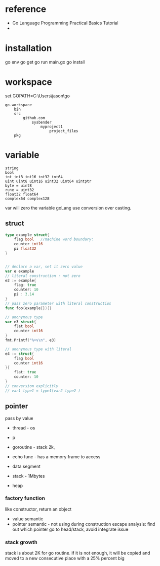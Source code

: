 
# reference
 

*   Go Language Programming Practical Basics Tutorial 
* 

# installation

go env
go get
go run main.go
go install

# workspace


set GOPATH=C:\Users\jason\go

```
go-workspace
	bin
	src
		github.com
			sysbender
				myproject1
					project_files
	pkg
```

# variable

```
string
bool
int int8 int16 int32 int64
uint uint8 uint16 uint32 uint64 uintptr
byte = uint8
rune = uint32
float32 float64
complex64 complex128
```
var will zero the variable
goLang use conversion over casting.
## struct
```go
type example struct{
	flag bool   //machine word boundary:
	counter int16
	pi float32
}


// declare a var, set it zero value
var e example
// literal construction : not zero
e2 := example{
	flag: true
	counter: 10
	pi : 3.14
}
// pass zero parameter with literal construction
func foo(example{}){}

// anonymous type
var e3 struct{
	flat bool
	counter int16
}
fmt.Printf("%+v\n", e3)

// anonymous type with literal 
e4 := struct{
	flag bool
	counter int16
}{
	flat: true
	counter: 10
}
// conversion explicitly
// var1 type1 = type1(var2 type2 )

```

## pointer
pass by value
* thread - os
* p
* goroutine - stack 2k, 
* echo func - has a memory frame to access


* data segment
* stack - 1Mbytes
* heap

### factory function
like constructor, return an object
* value semantic
* pointer semantic - not using during construction
escape analysis: find out which pointer go to head/stack, avoid integrate issue
  

### stack growth
stack is about 2K for go routine. if it is not enough, it will be copied and moved to a new consecutive place with a 25% percent big

<!--stackedit_data:
eyJoaXN0b3J5IjpbMTk3MTk1NzA0MCwxODE1NjI1MjIzLDIxMD
A4MDQ1NSwtMzMwMjQ4ODYwLC0xOTE2NjE0Nzc1LDE2NDk0NTc1
NDIsLTM5NjA4OTEzMCwtMTExMTQyMzM1MSwtMzc2MzAxNDUwLC
01ODA4MzgzNjEsOTQwNDU5NjQ1LDExNzAyODUxMiwtODY3Mjcz
NTY5LDEyMjgzODM5MDEsMTM3ODk3Mzk5MiwtNDkxNzQ3NDM1LD
ExNDM2MzY0MTcsLTg2MjA0ODEzMSwxNzg4NjM1ODIyLC0xNTE2
NDc0MzM0XX0=
-->
